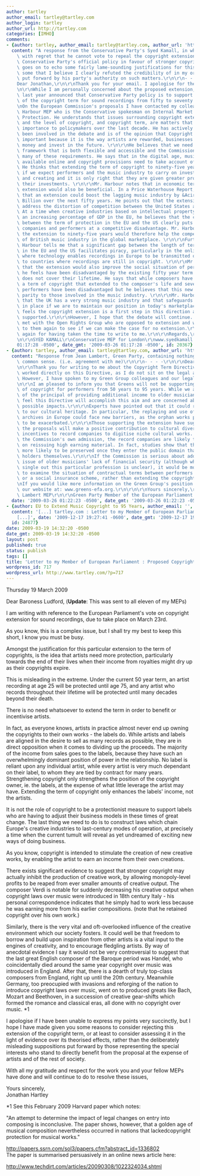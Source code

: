 ```yaml
---
author: tartley
author_email: tartley@tartley.com
author_login: tartley
author_url: http://tartley.com
categories: [IMHO]
comments:
- {author: tartley, author_email: tartley@tartley.com, author_url: 'http://tartley.com',
  content: "A response from the Conservative Party's Syed Kamall, in which he notes\
    \ with regret that he cannot vote to repeal the copyright extension, due to the\
    \ Conservative Party's official policy in favour of stronger copyright.  He then\
    \ goes on to echo some fairly lame-sounding justifications for this policy (including\
    \ some that I believe I clearly refuted the credibility of in my original letter)\
    \ put forward by his party's authority on such matters.\r\n\r\n- - - -\r\n\r\n\
    Dear Jonathan,\r\n\r\nThank you for your email. I apologise for the delay in replying.\r\
    \n\r\nWhile I am personally concerned about the proposed extension, David Cameron\
    \ last year announced that Conservative Party policy is to support the extension\
    \ of the copyright term for sound recordings from fifty to seventy years.\r\n\r\
    \nOn the European Commission's proposals I have contacted my colleague Malcolm\
    \ Harbour MEP who is the Conservative spokesman on Internal Market and Consumer\
    \ Protection. He understands that issues surrounding copyright extension are controversial\
    \ and the level of copyright, and copyright term, are matters that have been of\
    \ importance to policymakers over the last decade. He has actively followed and\
    \ been involved in the debate and is of the opinion that Copyright is extremely\
    \ important because it is the way artists are rewarded, businesses make their\
    \ money and invest in the future. \r\n\r\nHe believes that we need a copyright\
    \ framework that is both flexible and accessible and the Commission proposal meets\
    \ many of these requirements. He says that in the digital age, music is readily\
    \ available online and copyright provisions need to take account of market changes.\
    \ He thinks that extending the term of copyright to ninety-five years is essential\
    \ if we expect performers and the music industry to carry on investing, innovating\
    \ and creating and it is only right that they are given greater protection for\
    \ their investments. \r\n\r\nMr. Harbour notes that in economic terms, the copyright\
    \ extension would also be beneficial. In a Price Waterhouse Report, it was shown\
    \ that an extension could boost the lagging music industry by &Acirc;&pound;3.3\
    \ Billion over the next fifty years. He points out that the extension would also\
    \ address the distortion of competition between the United States and the EU.\
    \ At a time when creative industries based on intellectual property are generating\
    \ an increasing percentage of GDP in the EU, he believes that the current disparity\
    \ between the term of protection in the EU and the US clearly puts British record\
    \ companies and performers at a competitive disadvantage. Mr. Harbour says that\
    \ the extension to ninety-five years would therefore help the competitiveness\
    \ of British music industry in the global marketplace. \r\n\r\nFurthermore, Mr.\
    \ Harbour tells me that a significant gap between the length of term of protection\
    \ in the EU and the US facilitates piracy, particularly in the online environment\
    \ where technology enables recordings in Europe to be transmitted over the Internet\
    \ to countries where recordings are still in copyright. \r\n\r\nMr. Harbour believes\
    \ that the extension would also improve the social situation of performers, who\
    \ he feels have been disadvantaged by the existing fifty year term which often\
    \ does not cover their lifetime. He says that while composers have benefited from\
    \ a term of copyright that extended to the composer's life and seventy years beyond,\
    \ performers have been disadvantaged but he believes that this new proposal brings\
    \ parity to those involved in the music industry. \r\n\r\nMr. Harbour believes\
    \ that the UK has a very strong music industry and that safeguards must be put\
    \ in place if we are to maintain our position in today's marketplace. Mr. Harbour\
    \ feels the copyright extension is a first step in this direction and should be\
    \ supported.\r\n\r\nHowever, I hope that the debate will continue.  I recently\
    \ met with the Open Rights Group who are opposed to extension and will be talking\
    \ to them again to see if we can make the case for no extension.\r\n\r\nThanks\
    \ again for having taken the time to write to me.\r\n\r\nRegards,\r\n\r\nSyed\r\
    \n\r\nSYED KAMALL\r\nConservative MEP for London\r\nwww.syedkamall.com", date: '2009-03-26
    01:17:28 -0500', date_gmt: '2009-03-26 01:17:28 -0500', id: 20367}
- {author: tartley, author_email: tartley@tartley.com, author_url: 'http://tartley.com',
  content: "Response from Jean Lambert, Green Party, containing nothing but stout\
    \ common sense. (i.e. agreement with me)\r\n\r\n- - - -\r\n\r\nDear Jonathan,\r\
    \n\r\nThank you for writing to me about the Copyright Term Directive. I have not\
    \ worked directly on this Directive, as I do not sit on the legal affairs committee.\
    \ However, I have spoken to my Green Group colleagues and our legal affairs advisers.\r\
    \n\r\nI am pleased to inform you that Greens will not be supporting the extension\
    \ of copyright for performers from 50 years to 95 years. While we are in favour\
    \ of the principal of providing additional income to older musicians, we do not\
    \ feel this Directive will accomplish this aim and are concerned about its other\
    \ possible impacts.\r\n\r\nExperts have pointed out that it could reduce access\
    \ to our cultural heritage. In particular, the replaying and use of the vast broadcast\
    \ archives in Europe could face new barriers, as the orphan works problem is likely\
    \ to be exacerbated.\r\n\r\nThose supporting the extension have suggested that\
    \ the proposals will make a positive contribution to cultural diversity by offering\
    \ incentives to record companies to digitise niche cultural works. However, by\
    \ the Commission's own admission, the record companies are likely to concentrate\
    \ on reissuing high earning material. In fact, studies show that these works are\
    \ more likely to be preserved once they enter the public domain than by the copyright\
    \ holders themselves.\r\n\r\nIf the Commission is serious about addressing the\
    \ issue of older musicians' lack of financial security (although why it should\
    \ single out this particular profession is unclear), it would be more pertinent\
    \ to examine the situation of contractual terms between performers and producers,\
    \ or a social insurance scheme, rather than extending the copyright term.\r\n\r\
    \nIf you would like more information on the Green Group's position please visit\
    \ our website at: www.greens-efa.org.\r\n\r\n\r\nYours sincerely,\r\n\r\nJean\
    \ Lambert MEP\r\n\r\nGreen Party Member of the European Parliament for London",
  date: '2009-03-26 01:22:23 -0500', date_gmt: '2009-03-26 01:22:23 -0500', id: 20368}
- {author: EU to Extend Music Copyright to 95 Years, author_email: '', author_url: 'http://newsgossip.org/eu-to-extend-music-copyright-to-95-years',
  content: '[...] tartley.com : Letter to my Member of European Parliament &#8230;
    [...]', date: '2009-12-17 19:27:41 -0600', date_gmt: '2009-12-17 19:27:41 -0600',
  id: 24877}
date: 2009-03-19 14:32:20 -0500
date_gmt: 2009-03-19 14:32:20 -0500
layout: post
published: true
status: publish
tags: []
title: 'Letter to my Member of European Parliament : Proposed Copyright Extension'
wordpress_id: 717
wordpress_url: http://www.tartley.com/?p=717
---
```


Thursday 19 March 2009

Dear Baroness Ludford, (**Update**: This was sent to all eleven of my
MEPs)

I am writing with reference to the European Parliament's vote on
copyright extension for sound recordings, due to take place on March
23rd.

As you know, this is a complex issue, but I shall try my best to keep
this short, I know you must be busy.

Amongst the justification for this particular extension to the term of
copyrights, is the idea that artists need more protection, particularly
towards the end of their lives when their income from royalties might
dry up as their copyrights expire.

This is misleading in the extreme. Under the current 50 year term, an
artist recording at age 25 will be protected until age 75, and any
artist who records throughout their lifetime will be protected until
many decades beyond their death.

There is no need whatsoever to extend the term in order to benefit or
incentivise artists.

In fact, as everyone knows, artists in practice almost never end up
owning the copyrights to their own works - the labels do. While artists
and labels are aligned in the desire to sell as many records as
possible, they are in direct opposition when it comes to dividing up the
proceeds. The majority of the income from sales goes to the labels,
because they have such an overwhelmingly dominant position of power in
the relationship. No label is reliant upon any individual artist, while
every artist is very much dependant on their label, to whom they are
tied by contract for many years. Strengthening copyright only
strengthens the position of the copyright owner, ie. the labels, at the
expense of what little leverage the artist may have. Extending the term
of copyright only enhances the labels' income, not the artists.

It is not the role of copyright to be a protectionist measure to support
labels who are having to adjust their business models in these times of
great change. The last thing we need to do is to construct laws which
chain Europe's creative industries to last-century modes of operation,
at precisely a time when the current tumult will reveal as yet undreamed
of exciting new ways of doing business.

As you know, copyright is intended to stimulate the creation of new
creative works, by enabling the artist to earn an income from their own
creations.

There exists significant evidence to suggest that stronger copyright may
actually inhibit the production of creative work, by allowing
monopoly-level profits to be reaped from ever smaller amounts of
creative output. The composer Verdi is notable for suddenly decreasing
his creative output when copyright laws over music were introduced in
18th century Italy - his personal correspondence indicates that he
simply had to work less because he was earning more from his earlier
compositions. (note that he retained copyright over his own work.)

Similarly, there is the very vital and oft-overlooked influence of the
creative environment which our society fosters. It could well be that
freedom to borrow and build upon inspiration from other artists is a
vital input to the engines of creativity, and to encourage fledgling
artists. By way of anecdotal evidence I say it would not be very
controversial to suggest that the last great English composer of the
Baroque period was Handel, who coincidentally died around the same year
copyright over music was introduced in England. After that, there is a
dearth of truly top-class composers from England, right up until the
20th century. Meanwhile Germany, too preocupied with invasions and
reforging of the nation to introduce copyright laws over music, went on
to produced greats like Bach, Mozart and Beethoven, in a succession of
creative gear-shifts which formed the romance and classical eras, all
done with no copyright over music. \*1

I apologise if I have been unable to express my points very succinctly,
but I hope I have made given you some reasons to consider rejecting this
extension of the copyright term, or at least to consider assessing it in
the light of evidence over its theorised effects, rather than the
deliberately misleading suppositions put forward by those representing
the special interests who stand to directly benefit from the proposal at
the expense of artists and of the rest of society.

With all my gratitude and respect for the work you and your fellow MEPs
have done and will continue to do to resolve these issues,

Yours sincerely,\
Jonathan Hartley

\*1 See this February 2009 Harvard paper which notes:

"An attempt to determine the impact of legal changes on entry into
composing is inconclusive. The paper shows, however, that a golden age
of musical composition nevertheless occurred in nations that
lackedcopyright protection for musical works."

<http://papers.ssrn.com/sol3/papers.cfm?abstract_id=1336802>\
The paper is summarised persuasively in an online news article here:

<http://www.techdirt.com/articles/20090308/1022324034.shtml>
